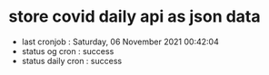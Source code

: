 # store covid daily api as json data

- last cronjob : Saturday, 06 November 2021 00:42:04
- status og cron : success
- status daily cron : success
      
      